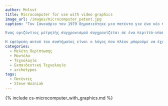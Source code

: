 ```yaml
---
author: Mnlsvt
title: Microcomputer for use with video graphics
image_url: /images/microcomputer_patent.jpg
caption: "Τον Ιανουάριο του 1979 δημοσιεύτηκε μια πατέντα για ένα νέο υπολογιστικό σύστημα από τον Steve Wozniak. Ο λόγος γίνεται για έναν μικροϋπολογιστή ο οποίος περιλαμβάνει μια γεννήτρια βίντεο και ένα μέσο χρονισμού που παρέχει έγχρωμα γραφικά και υψηλής ανάλυσης σε έναν τυπικό σωλήνα καθοδικών ακτίνων. Ο τρόπος που δουλεύει είναι ο εξής:

Ένας οριζόντιος μετρητής συγχρονισμού συγχρονίζεται σε ένα περιττό-υποπολλαπλάσιο της συχνότητας αναφοράς του υποφορέα χρώματος. Χρησιμοποιείται μια καθυστερημένη μέτρηση στον μετρητή οριζόντιου συγχρονισμού για να αντισταθμίσει τις αντιστροφές φάσης υποφέροντος χρώματος μεταξύ των γραμμών για τα μη συμπλεγμένα πεδία. Αυτό επιτρέπει κάθετα ευθυγραμμισμένα έγχρωμα γραφικά χωρίς ουσιαστική αλλαγή της τυπικής συχνότητας οριζόντιου συγχρονισμού. Τα έγχρωμα σήματα βίντεο παράγονται απευθείας από ψηφιακά σήματα χρησιμοποιώντας έναν καταχωρητή μετατόπισης ανακυκλοφορίας.

Η εφεύρεση αυτού του συστήματος είναι ο λόγος που πλέον μπορούμε να έχουμε χρώματα, όπως αυτά της τηλεόρασης, σε συσκευές όπως ο υπολογίστής και τα κινητά."
categories:
  - Μελέτη Περίπτωσης
  - Μοντέλα
  - Τεχνολογία
  - Εκπαιδευτική Τεχνολογία
  - archetypes
tags:
  - Πατέντες
  - Steve Wozniak
---
```


{% include cs-microcomputer_with_graphics.md %}
